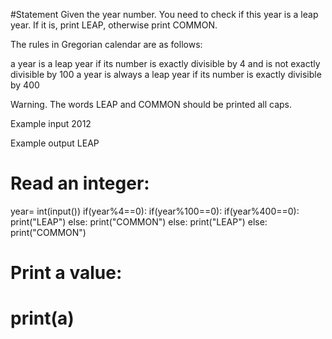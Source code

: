 #Statement
Given the year number. You need to check if this year is a leap year. If it is, print LEAP, otherwise print COMMON.

The rules in Gregorian calendar are as follows:

a year is a leap year if its number is exactly divisible by 4 and is not exactly divisible by 100
a year is always a leap year if its number is exactly divisible by 400

Warning. The words LEAP and COMMON should be printed all caps.

Example input
2012

Example output
LEAP

# Read an integer:
year= int(input())
if(year%4==0):
  if(year%100==0):
    if(year%400==0):
      print("LEAP")
    else:
      print("COMMON")
  else:
    print("LEAP")
else:
  print("COMMON")
  
  
# Print a value:
# print(a)
